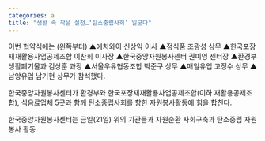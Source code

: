```yaml
---
categories: a
title: "생활 속 작은 실천…‘탄소중립사회’ 일군다"
---
```

이번 협약식에는 (왼쪽부터) ▲에치와이 신상익 이사 ▲정식품 조광성 상무 ▲한국포장재재활용사업공제조합 이찬희 이사장 ▲한국중앙자원봉사센터 권미영 센터장 ▲환경부 생활폐기물과 김상훈 과장 ▲서울우유협동조합 박준구 상무 ▲매일유업 고정수 상무 ▲남양유업 남기현 상무가 참석했다.&nbsp;



한국중앙자원봉사센터가 환경부와 한국포장재재활용사업공제조합(이하 재활용공제조합), 식음료업체 5곳과 함께 탄소중립사회를 향한 자원봉사활동에 힘을 합친다.

한국중앙자원봉사센터는 금일(21일) 위의 기관들과 자원순환 사회구축과 탄소중립 자원봉사 활동